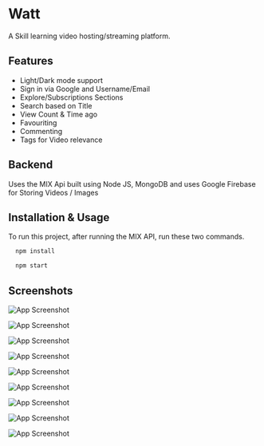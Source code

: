 
# Watt

A Skill learning video hosting/streaming platform. 


## Features

- Light/Dark mode support
- Sign in via Google and Username/Email
- Explore/Subscriptions Sections
- Search based on Title
- View Count & Time ago
- Favouriting
- Commenting
- Tags for Video relevance



## Backend

Uses the MIX Api built using Node JS, MongoDB and uses Google Firebase
for Storing Videos / Images

## Installation & Usage
To run this project, after running the MIX API,
run these two commands.

```bash
  npm install
```

```bash
  npm start
```

## Screenshots

![App Screenshot](https://user-images.githubusercontent.com/63954010/224273711-6580e274-a867-449f-99e4-541870c77743.png)

![App Screenshot](https://user-images.githubusercontent.com/63954010/224273724-04f0bb57-4b0a-40ba-ae9f-033edd0ea213.png)

![App Screenshot](https://user-images.githubusercontent.com/63954010/224273733-f8f913f4-3309-4baf-84a6-f8e93fbe4ac0.png)

![App Screenshot](https://user-images.githubusercontent.com/63954010/224273772-3f9ea07b-b18e-43e9-918d-7ba6a8212d1c.png)

![App Screenshot](https://user-images.githubusercontent.com/63954010/224273791-f1182da3-55c4-4e12-bba0-8158b6c7c96c.png)

![App Screenshot](https://user-images.githubusercontent.com/63954010/224273820-744943dd-6b28-42e1-847f-33d3d9001848.png)

![App Screenshot](https://user-images.githubusercontent.com/63954010/224273836-8ef214e5-3fa4-426c-9288-e7488fe559c4.png)

![App Screenshot](https://user-images.githubusercontent.com/63954010/224273857-e487c0dd-3d6b-4830-b8a3-67e78014b6df.png)

![App Screenshot](https://user-images.githubusercontent.com/63954010/224273879-af2f9f8b-9635-44a3-a466-3995da92c802.png)

